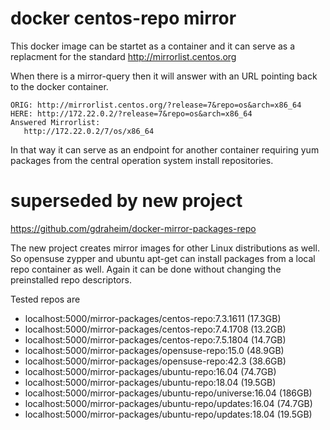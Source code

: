 # docker centos-repo mirror

This docker image can be startet as a container
and it can serve as a replacment for the standard
http://mirrorlist.centos.org

When there is a mirror-query then it will answer
with an URL pointing back to the docker container.

    ORIG: http://mirrorlist.centos.org/?release=7&repo=os&arch=x86_64
    HERE: http://172.22.0.2/?release=7&repo=os&arch=x86_64
    Answered Mirrorlist:
       http://172.22.0.2/7/os/x86_64

In that way it can serve as an endpoint for another
container requiring yum packages from the central
operation system install repositories.

# superseded by new project

https://github.com/gdraheim/docker-mirror-packages-repo

The new project creates mirror images for other Linux
distributions as well. So opensuse zypper and ubuntu
apt-get can install packages from a local repo container
as well. Again it can be done without changing the 
preinstalled repo descriptors.

Tested repos are

 * localhost:5000/mirror-packages/centos-repo:7.3.1611 (17.3GB)
 * localhost:5000/mirror-packages/centos-repo:7.4.1708 (13.2GB)
 * localhost:5000/mirror-packages/centos-repo:7.5.1804 (14.7GB)
 * localhost:5000/mirror-packages/opensuse-repo:15.0   (48.9GB)
 * localhost:5000/mirror-packages/opensuse-repo:42.3   (38.6GB)
 * localhost:5000/mirror-packages/ubuntu-repo:16.04    (74.7GB)
 * localhost:5000/mirror-packages/ubuntu-repo:18.04    (19.5GB)
 * localhost:5000/mirror-packages/ubuntu-repo/universe:16.04 (186GB)
 * localhost:5000/mirror-packages/ubuntu-repo/updates:16.04 (74.7GB)
 * localhost:5000/mirror-packages/ubuntu-repo/updates:18.04 (19.5GB)
